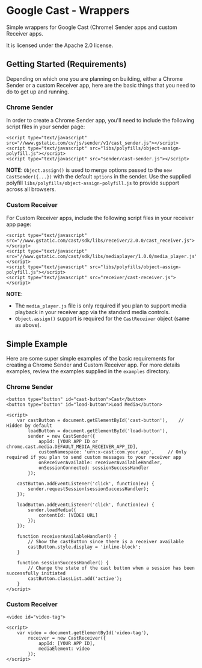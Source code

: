 # Google Cast - Wrappers

Simple wrappers for Google Cast (Chrome) Sender apps and custom Receiver apps.

It is licensed under the Apache 2.0 license.

## Getting Started (Requirements)
Depending on which one you are planning on building, either a Chrome Sender or a custom Receiver app, here are the basic things that you need to do to get up and running.

### Chrome Sender
In order to create a Chrome Sender app, you'll need to include the following script files in your sender page:

```
<script type="text/javascript" src="//www.gstatic.com/cv/js/sender/v1/cast_sender.js"></script>
<script type="text/javascript" src="libs/polyfills/object-assign-polyfill.js"></script>
<script type="text/javascript" src="sender/cast-sender.js"></script>
```

__NOTE__: `Object.assign()` is used to merge options passed to the `new CastSender({...})` with the default `options` in the sender. Use the supplied polyfill `libs/polyfills/object-assign-polyfill.js` to provide support across all browsers.

### Custom Receiver
For Custom Receiver apps, include the following script files in your receiver app page:

```
<script type="text/javascript" src="//www.gstatic.com/cast/sdk/libs/receiver/2.0.0/cast_receiver.js"></script>
<script type="text/javascript" src="//www.gstatic.com/cast/sdk/libs/mediaplayer/1.0.0/media_player.js"></script>
<script type="text/javascript" src="libs/polyfills/object-assign-polyfill.js"></script>
<script type="text/javascript" src="receiver/cast-receiver.js"></script>
```

__NOTE__:
* The `media_player.js` file is only required if you plan to support media playback in your receiver app via the standard media controls.
* `Object.assign()` support is required for the `CastReceiver` object (same as above).

## Simple Example
Here are some super simple examples of the basic requirements for creating a Chrome Sender and Custom Receiver app. For more details examples, review the examples supplied in the `examples` directory.

### Chrome Sender
```
<button type="button" id="cast-button">Cast</button>
<button type="button" id="load-button">Load Media</button>

<script>
	var castButton = document.getElementById('cast-button'),	// Hidden by default
		loadButton = document.getElementById('load-button'),
		sender = new CastSender({
			appId: [YOUR APP ID or chrome.cast.media.DEFAULT_MEDIA_RECEIVER_APP_ID],
			customNamespace: 'urn:x-cast:com.your.app', 	// Only required if you plan to send custom messages to your receiver app
			onReceiverAvailable: receiverAvailableHandler,
			onSessionConnected: sessionSuccessHandler
		});

	castButton.addEventListener('click', function(ev) {
		sender.requestSession(sessionSuccessHandler);
	});

	loadButton.addEventListener('click', function(ev) {
		sender.loadMedia({
			contentId: [VIDEO URL]
		});
	});

	function receiverAvailableHandler() {
		// Show the castButton since there is a receiver available
		castButton.style.display = 'inline-block';
	}

	function sessionSuccessHandler() {
		// Change the state of the cast button when a session has been successfully initiated
		castButton.classList.add('active');
	}
</script>
```

### Custom Receiver
```
<video id="video-tag">

<script>
	var video = document.getElementById('video-tag'),
		receiver = new CastReceiver({
			appId: [YOUR APP ID],
			mediaElement: video
		});
</script>
```


